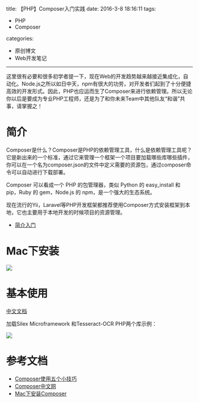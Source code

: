 title: 【PHP】Composer入门实践
date: 2016-3-8 18:16:11
tags:

 - PHP
 - Composer

categories:

 - 原创博文
 - Web开发笔记

---


这里很有必要和很多初学者提一下，现在Web的开发趋势越来越接近集成化，自动化。Node.js之所以如日中天，npm有很大的功劳，对开发者们起到了十分便捷高效的开发形式。因此，PHP也应运而生了Composer来进行依赖管理。所以无论你以后是要成为专业PHP工程师，还是为了和你未来Team中其他队友“和谐”共事，请掌握之！
<!--more-->

# 简介


Composer是什么？Composer是PHP的依赖管理工具，什么是依赖管理工具呢？它是新出来的一个标准，通过它来管理一个框架一个项目要加载哪些库哪些插件，你可以在一个名为composer.json的文件中定义需要的资源包，通过composer命令可以自动进行下载部署。

Composer 可以看成一个 PHP 的包管理器，类似 Python 的 easy_install 和 pip，Ruby 的 gem，Node.js 的 npm，是一个强大的生态系统。


现在流行的Yii，Laravel等PHP开发框架都推荐使用Composer方式安装框架到本地，它也主要用于本地开发的时候项目的资源管理。




- [简介入门](http://docs.phpcomposer.com/00-intro.html#Globally-on-OSX-via-homebrew)


# Mac下安装

![](http://7xi6qz.com1.z0.glb.clouddn.com/djlBlogcomposer.png)



# 基本使用

[中文文档](http://docs.phpcomposer.com/01-basic-usage.html)

加载Silex Microframework 和Tesseract-OCR PHP两个库示例：

![](http://7xi6qz.com1.z0.glb.clouddn.com/djlBlogphp-composer.png)


# 参考文档
 - [Composer使用五个小技巧](https://segmentfault.com/a/1190000000355928)
 - [Composer中文网](http://www.phpcomposer.com/)
 - [Mac下安装Composer](http://www.tantengvip.com/2015/05/mac-composer/)